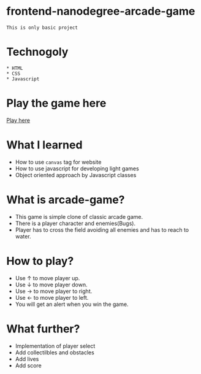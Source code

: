 frontend-nanodegree-arcade-game
===============================

`This is only basic project`
# Technogoly 
	* HTML
	* CSS
	* Javascript
# Play the game here
[Play here](aditya99aa.me/classic-arcade-game)
# What I learned
* How to use `canvas` tag for website
* How to use javascript for developing light games
* Object oriented approach by Javascript classes

# What is arcade-game?
* This game is simple clone of classic arcade game.
* There is a player character and enemies(Bugs).
* Player has to cross the field avoiding all enemies and has to reach to water.

# How to play?
* Use &uarr; to move player up.
* Use &darr; to move player down.
* Use &rarr; to move player to right.
* Use &larr; to move player to left.
* You will get an alert when you win the game. 

# What further?
* Implementation of player select
* Add collectilbles and obstacles
* Add lives
* Add score
